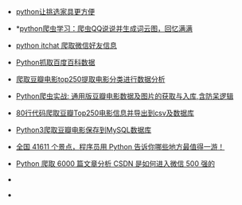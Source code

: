 

- [python让挑选家具更方便](https://mp.weixin.qq.com/s/tQ6uGBrxSLfJR4kk_GKB1Q)

- *[python爬虫学习：爬虫QQ说说并生成词云图，回忆满满](https://mp.weixin.qq.com/s/ukpZ2TPiP4cDRF_f7PGMXw)

- [python itchat 爬取微信好友信息](https://mp.weixin.qq.com/s/4EXgR4GkriTnAzVxluJxmg)

- [Python抓取百度百科数据](https://segmentfault.com/a/1190000008241040)

- [爬取豆瓣电影top250提取电影分类进行数据分析](https://segmentfault.com/a/1190000005920679)

- [Python爬虫实战: 通用版豆瓣电影数据及图片的获取与入库,含防呆逻辑](https://segmentfault.com/a/1190000015322939)

- [80行代码爬取豆瓣Top250电影信息并导出到csv及数据库](https://segmentfault.com/a/1190000011964958)

- [Python3爬取豆瓣电影保存到MySQL数据库](https://segmentfault.com/a/1190000007542546)

- [全国 41611 个景点，程序员用 Python 告诉你哪些地方最值得一游！](https://mp.weixin.qq.com/s?__biz=MzA4MjEyNTA5Mw==&mid=2652568712&idx=1&sn=ca97b0228de1082ec2173c981f215655&chksm=8464d4c2b3135dd40e203f105118d2667cc873c7f0d93c628411fc005921639e6344970e563c&mpshare=1&scene=24&srcid=#rd)

- [Python 爬取 6000 篇文章分析 CSDN 是如何进入微信 500 强的](https://mp.weixin.qq.com/s?__biz=MjM5MjAwODM4MA==&mid=2650711551&idx=1&sn=9a28cfda687b340a63dc16dd88b3f6fb&chksm=bea6d42c89d15d3ad951133b81d13cfe2c809ba9f9daf7244d74f69b1f29f533b63715475a97&mpshare=1&scene=24&srcid=#rd)

- []()

- []()


